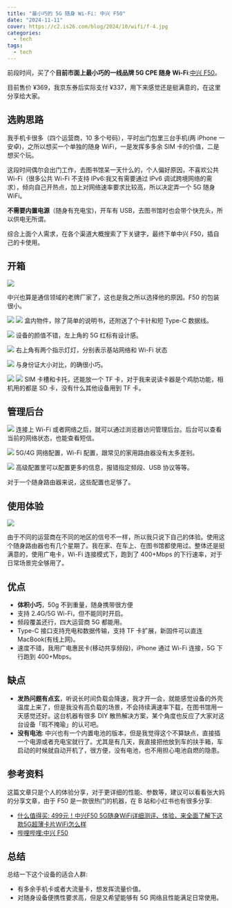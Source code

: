 ```yaml
---
title: "最小巧的 5G 随身 Wi-Fi: 中兴 F50"
date: "2024-11-11"
cover: https://c2.is26.com/blog/2024/10/wifi/f-4.jpg
categories:
  - tech
tags:
  - tech
---
```


前段时间，买了个**目前市面上最小巧的一线品牌 5G CPE 随身 Wi-Fi**:[中兴 F50](https://zuo.lu/zte-f50)。

<GearCard
  :time="'下午4:09 · 2024年9月8日'"
  :product="'中兴 F50 5G 随身 WiFi'"
  :tags="['5G', 'Wi-Fi']"
  :prize="337"
  :originalPrice="369"
  :content="'花费巨资，买了几个小物件，把老婆电脑桌台面上的线，尽量都收纳到了桌下。🤓'"
  :currency="'CNY'"
  :avatar="'https://pbs.twimg.com/profile_images/1550157622300786688/672YmCpB_400x400.jpg'"
  :image="'https://s.alicdn.com/@sc04/kf/H7aa5ce5138f8467a8481dd05ceb7c424I.png'"
  :productOfficialPage="'https://zuo.lu/zte-f50'"
 :affiliateLink="{
    pdd: 'https://zuo.lu/zte-f50-pdd',
    jd: 'https://zuo.lu/zte-f50',
  }"
/>

目前售价 ¥369，我京东券后实际支付 ¥337，用下来感觉还是挺满意的，在这里分享给大家。

## 选购思路

我手机卡很多（四个运营商，10 多个号码），平时出门包里三台手机(两 iPhone 一安卓)，之所以想买一个单独的随身 WiFi，一是发挥多多余 SIM 卡的价值，二是想买个玩。

这段时间偶尔会出门工作，去图书馆呆一天什么的，个人偏好原因，不喜欢公共 Wi-Fi（很多公共 Wi-Fi 不支持 IPv6:我又有需要通过 IPv6 调试跨境网络的需求），倾向自己开热点，加上对网络速率要求比较高，所以决定弄一个 5G 随身WiFi。

**不需要内置电源**（随身有充电宝)，开车有 USB，去图书馆时也会带个快充头，所以供电无所谓。

综合上面个人需求，在各个渠道大概搜索了下关键字，最终下单中兴 F50，插自己的卡使用。

## 开箱

![](https://c2.is26.com/blog/2024/10/wifi/f-1.jpg)

中兴也算是通信领域的老牌厂家了，这也是我之所以选择他的原因。F50 的包装很小。

![](https://c2.is26.com/blog/2024/10/wifi/f-2.jpg)
![](https://c2.is26.com/blog/2024/10/wifi/f-3.jpg)
盒内物件，除了简单的说明书，还附送了个卡针和短 Type-C 数据线。

![](https://c2.is26.com/blog/2024/10/wifi/f-4.jpg)
设备的颜值不错，左上角的 5G 红标有设计感。

![](https://c2.is26.com/blog/2024/10/wifi/f-10.jpg)
右上角有两个指示灯灯，分别表示基站网络和 Wi-Fi 状态

![](https://c2.is26.com/blog/2024/10/wifi/f-5.jpg)
与身份证大小对比，的确很小巧。

![](https://c2.is26.com/blog/2024/10/wifi/f-9.jpg)
![](https://c2.is26.com/blog/2024/10/wifi/f-12.jpg)
SIM 卡槽和卡托，还能放一个 TF 卡，对于我来说读卡器是个鸡肋功能，相机用的都是 SD 卡，没有什么其他设备用到 TF 卡。

## 管理后台

![](https://c2.is26.com/blog/2024/10/wifi/s-1.jpg)
连接上 Wi-Fi 或者网络之后，就可以通过浏览器访问管理后台。后台可以查看当前的网络状态，也能查看短信。

![](https://c2.is26.com/blog/2024/10/wifi/s-2.jpg)
5G/4G 网络配置，Wi-Fi 配置，跟常见的家用路由器没有太多差别。

![](https://c2.is26.com/blog/2024/10/wifi/s-3.jpg)
高级配置里可以配置更多的信息，报错指定频段、USB 协议等等。

对于一个随身路由器来说，这些配置也足够了。

## 使用体验

![](https://c2.is26.com/blog/2024/10/wifi/f-14.jpg)

由于不同的运营商在不同的地区的信号不一样，所以我只说下自己的体验。使用这个随身路由器也有几个星期了。我在家、在车上、在图书馆都使用过。整体还是挺满意的，使用广电卡，Wi-Fi 连接模式下，跑到了 400+Mbps 的下行速率，对于日常场景完全够用了。

## 优点

- **体积小巧**，50g 不到重量，随身携带很方便
- 支持 2.4G/5G Wi-Fi，但不能同时开启。
- 频段覆盖还行，四大运营商 5G 都能用。
- Type-C 接口支持充电和数据传输，支持 TF 卡扩展，新固件可以直连 MacBook(有线上网)。
- 速度不错，我用广电惠民卡(移动共享频段)，iPhone 通过 Wi-Fi 连接，5G 下行跑到 400+Mbps。

## 缺点

- **发热问题有点玄**，听说长时间负载会降速，我才开一会，就能感觉设备的外壳温度上来了，但是我没有高负载的场景，不会持续满速率下载，在图书馆用一天感觉还好。这台机器有很多 DIY 散热解决方案，某个角度也反应了大家对这台设备「瑕不掩瑜」的认可吧。
- **没有电池**: 中兴也有一个内置电池的版本，但是我觉得这个不算缺点，直接插一个电源或者充电宝就行了。尤其是有几天，我直接把他放到车的扶手箱，车启动的时候就自动开机了，很方便，没有电池，也不用担心电池自燃的隐患。

## 参考资料

这篇文章只是个人的体验分享，对于更详细的性能、参数等，建议可以看看张大妈的分享文章，由于 F50 是一款很热门的机器，在 B 站和小红书也有很多分享:

- [什么值得买: 499元！中兴F50 5G随身WiFi详细测评、体验，来全面了解下这款5G超薄卡片WiFi怎么样](https://post.smzdm.com/p/ad9np8nk/)
- [哔哩哔哩:中兴 F50](https://search.bilibili.com/all?keyword=%E4%B8%AD%E5%85%B4f50)

## 总结

总结一下这个设备的适合人群:

- 有多余手机卡或者大流量卡，想发挥流量价值。
- 对随身设备便携性要求高，但是又希望能够有 5G 网络且性能满足日常使用。
